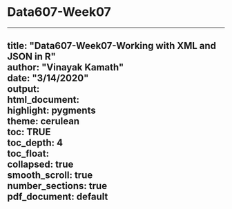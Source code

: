 # Data607-Week07
---
title: "Data607-Week07-Working with XML and JSON in R"  
author: "Vinayak Kamath"  
date: "3/14/2020"  
output:  
  html_document:  
    highlight: pygments  
    theme: cerulean  
    toc: TRUE  
    toc_depth: 4      
    toc_float:   
      collapsed: true   
      smooth_scroll: true  
      number_sections: true      
  pdf_document: default  
---

